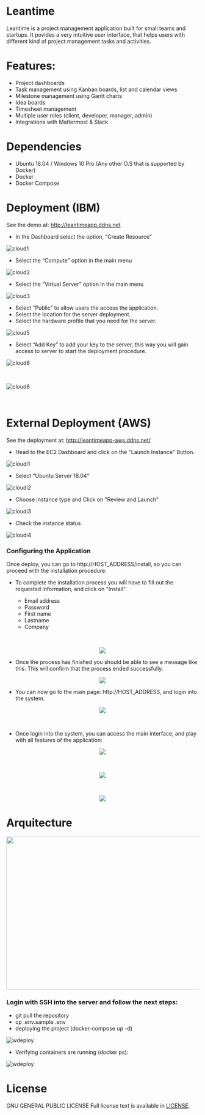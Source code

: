 

# Leantime

Leantime is a project management application built for small  teams and startups. 
It povides a very intuitive user interface, that helps users with different kind of project management tasks and activities.


# Features: #


* Project dashboards
* Task management using Kanban boards, list and calendar views
* Milestone management using Gantt charts
* Idea boards  
* Timesheet management
* Multiple user roles (client, developer, manager, admin)
* Integrations with Mattermost & Slack

# Dependencies #

- Ubuntu 18.04 / Windows 10 Pro (Any other O.S  that is supported by Docker)
- Docker
- Docker Compose

# Deployment (IBM)

  See the demo at: http://leantimeapp.ddns.net

- In the Dashboard select the option, “Create Resource”

![cloud1](https://i.ibb.co/kH1vdzh/1.png)

- Select the “Compute” option in the main menu

![cloud2](https://i.ibb.co/4gJLV78/2.png)

- Select the “Virtual Server” option in the main menu

![cloud3](https://i.ibb.co/7gD4pWD/3.png)

- Select “Public” to allow  users the access the application.
- Select the  location for the server deployment. 
- Select the hardware profile that you need for the server.

![cloud5](https://i.ibb.co/S3sNFrc/4.png)

- Select “Add Key” to add your key to the server, this way you will gain access to server to start the deployment procedure.

![cloud6](https://i.ibb.co/RHh28g4/5.png)

&nbsp;

![cloud6](https://i.ibb.co/yXpSrzp/6.png)

&nbsp;


# External Deployment (AWS)

See the deployment at: http://leantimeapp-aws.ddns.net/

- Head to the EC2 Dashboard and click on the "Launch Instance" Button.

![cloudi1](https://i.ibb.co/7G8fRqf/1.png)

- Select "Ubuntu Server 18.04" 

![cloudi2](https://i.ibb.co/L5xZNwD/2.png)


- Choose instance type and Click on "Review and Launch"

![cloudi3](https://i.ibb.co/dgpFYR9/3.png)


- Check the instance status

![cloudi4](https://i.ibb.co/ctkH1zD/4.png)


### Configuring the Application ###


Once deploy, you can go to http://HOST_ADDRESS/install, so you can proceed with the installation procedure:


- To complete the installation process you will have to fill out the requested information, and click on "Install".

	- Email address
	- Password
	- First name
	- Lastname
	- Company 

&nbsp;

<p align="center"><img src="https://i.ibb.co/hV1hvM0/install-1.png"></p>

- Once the process has finished you should be able to see a message like this.
  This will confirm that the process ended successfully. 

<p align="center"><img src="https://i.ibb.co/gVd1bHn/install-2.png"></p>


- You can now go to the main page: http://HOST_ADDRESS, and login into the system.

<p align="center"><img src="https://i.ibb.co/HHtgKKg/install-3.png"></p>
&nbsp;

- Once login into the system, you can access the main interface, and play with 
  all features of the application:

<p align="center"><img src="https://i.ibb.co/26THkq1/app1.png"></p>
&nbsp;

<p align="center"><img src="https://i.ibb.co/s69KCSm/app2.png"></p>
&nbsp;


<p align="center"><img src="https://i.ibb.co/YWWpT5X/welcome.png"></p>


# Arquitecture #

<p align="center">
  <img width="700" height="400" src="https://i.ibb.co/2MNDXRg/Arquitecture.png">
</p>



### Login with SSH into the server and follow the next steps:


- git pull the repository
- cp .env.sample .env
- deploying the project (docker-compose up -d)

![wdeploy](https://i.ibb.co/dmdF335/deploy-2.png)

- Verifying containers are running (docker ps):

![wdeploy](https://i.ibb.co/gmBtSRR/deploy-3.png)





# License

  GNU GENERAL PUBLIC LICENSE
  Full license text is available in [LICENSE](LICENSE).




